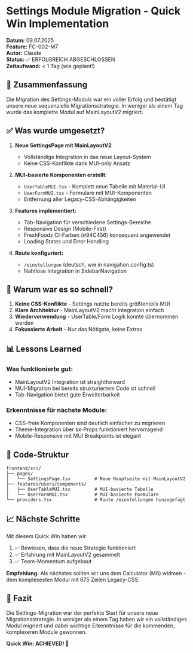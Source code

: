 # Settings Module Migration - Quick Win Implementation

**Datum:** 09.07.2025  
**Feature:** FC-002-M7  
**Autor:** Claude  
**Status:** ✅ ERFOLGREICH ABGESCHLOSSEN  
**Zeitaufwand:** < 1 Tag (wie geplant!)

## 🎯 Zusammenfassung

Die Migration des Settings-Moduls war ein voller Erfolg und bestätigt unsere neue sequenzielle Migrationsstrategie. In weniger als einem Tag wurde das komplette Modul auf MainLayoutV2 migriert.

## ✅ Was wurde umgesetzt?

1. **Neue SettingsPage mit MainLayoutV2**
   - Vollständige Integration in das neue Layout-System
   - Keine CSS-Konflikte dank MUI-only Ansatz

2. **MUI-basierte Komponenten erstellt:**
   - `UserTableMUI.tsx` - Komplett neue Tabelle mit Material-UI
   - `UserFormMUI.tsx` - Formulare mit MUI-Komponenten
   - Entfernung aller Legacy-CSS-Abhängigkeiten

3. **Features implementiert:**
   - Tab-Navigation für verschiedene Settings-Bereiche
   - Responsive Design (Mobile-First)
   - FreshFoodz CI-Farben (#94C456) konsequent angewendet
   - Loading States und Error Handling

4. **Route konfiguriert:**
   - `/einstellungen` (deutsch, wie in navigation.config.ts)
   - Nahtlose Integration in SidebarNavigation

## 🚀 Warum war es so schnell?

1. **Keine CSS-Konflikte** - Settings nutzte bereits größtenteils MUI
2. **Klare Architektur** - MainLayoutV2 macht Integration einfach
3. **Wiederverwendung** - UserTable/Form Logik konnte übernommen werden
4. **Fokussierte Arbeit** - Nur das Nötigste, keine Extras

## 📊 Lessons Learned

### Was funktionierte gut:
- MainLayoutV2 Integration ist straightforward
- MUI-Migration bei bereits strukturiertem Code ist schnell
- Tab-Navigation bietet gute Erweiterbarkeit

### Erkenntnisse für nächste Module:
- CSS-freie Komponenten sind deutlich einfacher zu migrieren
- Theme-Integration über sx-Props funktioniert hervorragend
- Mobile-Responsive mit MUI Breakpoints ist elegant

## 🔗 Code-Struktur

```
frontend/src/
├── pages/
│   └── SettingsPage.tsx         # Neue Hauptseite mit MainLayoutV2
├── features/users/components/
│   ├── UserTableMUI.tsx         # MUI-basierte Tabelle
│   └── UserFormMUI.tsx          # MUI-basierte Formulare
└── providers.tsx                # Route /einstellungen hinzugefügt
```

## 📈 Nächste Schritte

Mit diesem Quick Win haben wir:
1. ✅ Bewiesen, dass die neue Strategie funktioniert
2. ✅ Erfahrung mit MainLayoutV2 gesammelt
3. ✅ Team-Momentum aufgebaut

**Empfehlung:** Als nächstes sollten wir uns dem Calculator (M8) widmen - dem komplexesten Modul mit 675 Zeilen Legacy-CSS.

## 🎉 Fazit

Die Settings-Migration war der perfekte Start für unsere neue Migrationsstrategie. In weniger als einem Tag haben wir ein vollständiges Modul migriert und dabei wichtige Erkenntnisse für die kommenden, komplexeren Module gewonnen.

**Quick Win: ACHIEVED! 🚀**